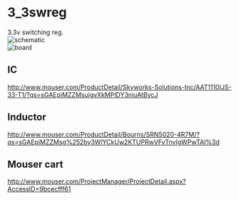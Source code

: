 3_3swreg
========

3.3v switching reg.  
![schematic](https://raw.github.com/noahp/3_3swreg/master/schematic.png)  
![board](https://raw.github.com/noahp/3_3swreg/master/board.png)

IC
-----
http://www.mouser.com/ProductDetail/Skyworks-Solutions-Inc/AAT1110IJS-33-T1/?qs=sGAEpiMZZMsujgvXkMPlDY3niuAtBycJ  

Inductor
-----
http://www.mouser.com/ProductDetail/Bourns/SRN5020-4R7M/?qs=sGAEpiMZZMsg%252by3WlYCkUw2KTUPRwVFvTnvIgWPwTAI%3d  

Mouser cart
-----
http://www.mouser.com/ProjectManager/ProjectDetail.aspx?AccessID=9bcecfff61
